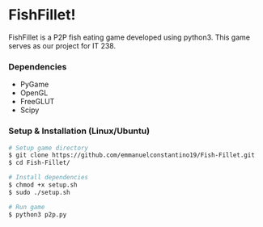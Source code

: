 # FishFillet!

FishFillet is a P2P fish eating game developed using python3. This game serves as our project for IT 238.

### Dependencies

- PyGame
- OpenGL
- FreeGLUT
- Scipy

### Setup & Installation (Linux/Ubuntu)

```sh
# Setup game directory
$ git clone https://github.com/emmanuelconstantino19/Fish-Fillet.git
$ cd Fish-Fillet/

# Install dependencies
$ chmod +x setup.sh
$ sudo ./setup.sh

# Run game
$ python3 p2p.py
```
